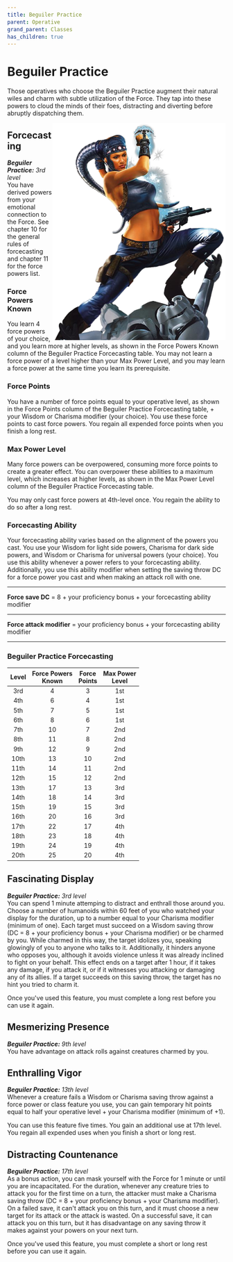 ```yaml
---
title: Beguiler Practice
parent: Operative
grand_parent: Classes
has_children: true
---
```


# Beguiler Practice
Those operatives who choose the Beguiler Practice augment their natural wiles and charm with subtle utilization of the Force. They tap into these powers to cloud the minds of their foes, distracting and diverting before abruptly dispatching them.

<img src='../../../../zzImages/Classes/operative_beguiler_01.png' style='float:right; width:400px;'>

## Forcecasting
_**Beguiler Practice:** 3rd level_<br>
You have derived powers from your emotional connection to the Force. See chapter 10 for the general rules of forcecasting and chapter 11 for the force powers list.

### Force Powers Known
You learn 4 force powers of your choice, and you learn more at higher levels, as shown in the Force Powers Known column of the Beguiler Practice Forcecasting table. You may not learn a force power of a level higher than your Max Power Level, and you may learn a force power at the same time you learn its prerequisite.

### Force Points
You have a number of force points equal to your operative level, as shown in the Force Points column of the Beguiler Practice Forcecasting table, + your Wisdom or Charisma modifier (your choice). You use these force points to cast force powers. You regain all expended force points when you finish a long rest.

### Max Power Level
Many force powers can be overpowered, consuming more force points to create a greater effect. You can overpower these abilities to a maximum level, which increases at higher levels, as shown in the Max Power Level column of the Beguiler Practice Forcecasting table.

You may only cast force powers at 4th-level once. You regain the ability to do so after a long rest.


### Forcecasting Ability
Your forcecasting ability varies based on the alignment of the powers you cast. You use your Wisdom for light side powers, Charisma for dark side powers, and Wisdom or Charisma for universal powers (your choice). You use this ability whenever a power refers to your forcecasting ability. Additionally, you use this ability modifier when setting the saving throw DC for a force power you cast and when making an attack roll with one.

___

**Force save DC** = 8 + your proficiency bonus + your forcecasting ability modifier

___

**Force attack modifier** = your proficiency bonus + your forcecasting ability modifier


___

### Beguiler Practice Forcecasting

| Level | Force Powers<br> Known | Force<br> Points | Max Power<br> Level |
|:---:|:---:|:---:|:---:|
| 3rd| 4| 3|1st|
| 4th| 6| 4|1st|
| 5th| 7| 5|1st|
| 6th| 8| 6|1st|
| 7th|10| 7|2nd|
| 8th|11| 8|2nd|
| 9th|12| 9|2nd|
|10th|13|10|2nd|
|11th|14|11|2nd|
|12th|15|12|2nd|
|13th|17|13|3rd|
|14th|18|14|3rd|
|15th|19|15|3rd|
|16th|20|16|3rd|
|17th|22|17|4th|
|18th|23|18|4th|
|19th|24|19|4th|
|20th|25|20|4th|

## Fascinating Display
_**Beguiler Practice:** 3rd level_<br>
You can spend 1 minute attemping to distract and enthrall those around you. Choose a number of humanoids within 60 feet of you who watched your display for the duration, up to a number equal to your Charisma modifier (minimum of one). Each target must succeed on a Wisdom saving throw (DC = 8 + your proficiency bonus + your Charisma modifier) or be charmed by you. While charmed in this way, the target idolizes you, speaking glowingly of you to anyone who talks to it. Additionally, it hinders anyone who opposes you, although it avoids violence unless it was already inclined to fight on your behalf. This effect ends on a target after 1 hour, if it takes any damage, if you attack it, or if it witnesses you attacking or damaging any of its allies. If a target succeeds on this saving throw, the target has no hint you tried to charm it.

Once you've used this feature, you must complete a long rest before you can use it again.

## Mesmerizing Presence
_**Beguiler Practice:** 9th level_<br>
You have advantage on attack rolls against creatures charmed by you.

## Enthralling Vigor
_**Beguiler Practice:** 13th level_<br>
Whenever a creature fails a Wisdom or Charisma saving throw against a force power or class feature you use, you can gain temporary hit points equal to half your operative level + your Charisma modifier (minimum of +1).

You can use this feature five times. You gain an additional use at 17th level. You regain all expended uses when you finish a short or long rest.

## Distracting Countenance
_**Beguiler Practice:** 17th level_<br>
As a bonus action, you can mask yourself with the Force for 1 minute or until you are incapacitated. For the duration, whenever any creature tries to attack you for the first time on a turn, the attacker must make a Charisma saving throw (DC = 8 + your proficiency bonus + your Charisma modifier). On a failed save, it can't attack you on this turn, and it must choose a new target for its attack or the attack is wasted. On a successful save, it can attack you on this turn, but it has disadvantage on any saving throw it makes against your powers on your next turn.

Once you've used this feature, you must complete a short or long rest before you can use it again.
